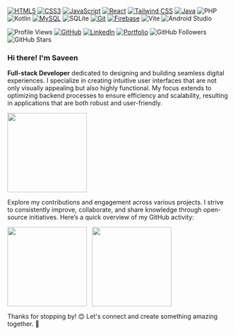 
[![HTML5](https://img.shields.io/badge/-HTML5-E34F26?style=flat&logo=html5&logoColor=white)](https://html.spec.whatwg.org/)
[![CSS3](https://img.shields.io/badge/-CSS3-1572B6?style=flat&logo=css3&logoColor=white)](https://www.w3.org/Style/CSS/)
[![JavaScript](https://img.shields.io/badge/-JavaScript-FF9800?style=flat&logo=javascript&logoColor=white)](https://www.javascript.com/)
[![React](https://img.shields.io/badge/-React-61DAFB?style=flat&logo=react&logoColor=white)](https://reactjs.org/)
[![Tailwind CSS](https://img.shields.io/badge/-Tailwind%20CSS-38B2AC?style=flat&logo=tailwindcss&logoColor=white)](https://tailwindcss.com/)
[![Java](https://img.shields.io/badge/-Java-F37C20?style=flat&logo=java&logoColor=white)](https://www.oracle.com/in/java/)
![PHP](https://img.shields.io/badge/PHP-%23777BB4.svg?style=flat&logo=php&logoColor=white)
![Kotlin](https://img.shields.io/badge/Kotlin-%230095D5.svg?style=flat&logo=kotlin&logoColor=white)
[![MySQL](https://img.shields.io/badge/-MySQL-4479A1?style=flat&logo=mysql&logoColor=white)](https://www.mysql.com/)
![SQLite](https://img.shields.io/badge/SQLite-%23003B57.svg?style=flat&logo=sqlite&logoColor=white)
[![Git](https://img.shields.io/badge/-Git-f05032?style=flat&logo=git&logoColor=white)](https://git-scm.com/)
[![Firebase](https://img.shields.io/badge/-Firebase-FFCA28?style=flat&logo=firebase&logoColor=white)](https://firebase.google.com/)
![Vite](https://img.shields.io/badge/Vite-%23646CFF.svg?style=flat&logo=vite&logoColor=white)
![Android Studio](https://img.shields.io/badge/Android%20Studio-%233DDC84.svg?style=flat&logo=android-studio&logoColor=white)

<!--
[![MongoDB](https://img.shields.io/badge/-MongoDB-47A248?style=flat&logo=mongodb&logoColor=white)](https://www.mongodb.com/)
[![Node](https://img.shields.io/badge/-Node.js-43853d?style=flat&logo=node.js&logoColor=ffffff)](https://nodejs.org/)
[![Pandas](https://img.shields.io/badge/pandas-150458?style=flat&logo=pandas&logoColor=white)](https://pandas.pydata.org/)
[![Scikit Learn](https://img.shields.io/badge/scikit_learn-F7931E?style=flat&logo=scikit-learn&logoColor=white)](https://scikit-learn.org/)
[![Numpy](https://img.shields.io/badge/Numpy-777BB4?style=flat&logo=numpy&logoColor=white)](https://numpy.org/)
[![Keras](https://img.shields.io/badge/Keras-D00000?style=flat&logo=Keras&logoColor=white)](https://keras.io/)
[![Tensorflow](https://img.shields.io/badge/-Tensorflow-FF6F00?style=flat&logo=tensorflow&logoColor=white)](https://www.tensorflow.org/)
-->


![Profile Views](https://komarev.com/ghpvc/?username=saveen99&color=blue) 
[![GitHub](https://img.shields.io/badge/GitHub-%23181717.svg?style=flat&logo=github&logoColor=white)](https://github.com/saveen99)
[![LinkedIn](https://img.shields.io/badge/LinkedIn-%230A66C2.svg?style=flat&logo=linkedin&logoColor=white)](https://linkedin.com/in/saveen-maduranga)
[![Portfolio](https://img.shields.io/badge/Portfolio-%23000000.svg?style=flat&logo=About.me&logoColor=white)](https://my-portfolio-react-jcsq.vercel.app/)
![GitHub Followers](https://img.shields.io/github/followers/saveen99?label=Followers&style=social)
![GitHub Stars](https://img.shields.io/github/stars/saveen99?label=Stars&style=social)


### Hi there! I'm Saveen

**Full-stack Developer** dedicated to designing and building seamless digital experiences. I specialize in creating intuitive user interfaces that are not only visually appealing but also highly functional. My focus extends to optimizing backend processes to ensure efficiency and scalability, resulting in applications that are both robust and user-friendly.

<img align="center" src="http://github-profile-summary-cards.vercel.app/api/cards/profile-details?username=saveen99&theme=github" height="180em" />

Explore my contributions and engagement across various projects. I strive to consistently improve, collaborate, and share knowledge through open-source initiatives. Here’s a quick overview of my GitHub activity:

<img align="center" src="http://github-profile-summary-cards.vercel.app/api/cards/most-commit-language?username=saveen99&theme=github" height="180em" />&nbsp;&nbsp;&nbsp;<img align="center" src="http://github-profile-summary-cards.vercel.app/api/cards/repos-per-language?username=saveen99&theme=github" height="180em" />


Thanks for stopping by! 😊 Let's connect and create something amazing together. 🚀

<!--


```javascript
import React from 'react';

const MyProfile = () => {
  const myInfo = {
    name: "Saveen Maduranga",
    title: "Full-Stack Developer",
    skills: ["React", "JavaScript", "Node.js", "MongoDB", "Tailwind CSS"],
  };

  return (
    <div style={{ fontFamily: 'Arial, sans-serif', padding: '20px', backgroundColor: '#282c34', color: '#61dafb' }}>
      <h2>Hi there! I'm {myInfo.name} </h2>
      <h3>{myInfo.title}</h3>
      <p>Here are some of my key skills:</p>
      <ul>
        {myInfo.skills.map((skill, index) => (
          <li key={index}>{skill}</li>
        ))}
      </ul>
    </div>
  );
};

export default MyProfile;

```

<div align="center">
  <a href="https://github.com/saveen99">
  <img align="center" src="http://github-profile-summary-cards.vercel.app/api/cards/profile-details?username=saveen99&theme=github" height="180em" />
  <img align="center" src="http://github-profile-summary-cards.vercel.app/api/cards/stats?username=saveen99&theme=github" height="180em" />
  <img align="center" src="http://github-profile-summary-cards.vercel.app/api/cards/most-commit-language?username=saveen99&theme=github" height="180em" />
  <img align="center" src="http://github-profile-summary-cards.vercel.app/api/cards/repos-per-language?username=saveen99&theme=github" height="180em" />
  <img align="center" src="http://github-profile-summary-cards.vercel.app/api/cards/productive-time?username=saveen99&theme=github" height="180em" />
</div>


# Welcome to Saveen's GitHub Profile! 👋

[![Profile Views](https://komarev.com/ghpvc/?username=saveen99&color=blue&style=flat-square)](https://github.com/saveen99)

---

### Hi there! I'm Saveen ✨

**Full-stack Developer** dedicated to designing and building seamless digital experiences. I specialize in creating intuitive user interfaces that are not only visually appealing but also highly functional. My focus extends to optimizing backend processes to ensure efficiency and scalability, resulting in applications that are both robust and user-friendly.

🌟 **Full-stack Developer** passionate about crafting intuitive, responsive, and engaging applications.

🚀 Currently focusing on **React** and building scalable **frontend** systems while ensuring robust **backend** integrations.

❤️ **Fun Fact:** I love exploring new tech trends and challenging myself with unique projects.

---

### 🛠️ Technologies & Tools

#### Frontend:
![React](https://img.shields.io/badge/React-%2320232a.svg?style=flat&logo=react&logoColor=%2361DAFB)
![JavaScript](https://img.shields.io/badge/JavaScript-%23F7DF1E.svg?style=flat&logo=javascript&logoColor=black)
![HTML5](https://img.shields.io/badge/HTML5-%23E34F26.svg?style=flat&logo=html5&logoColor=white)
![CSS3](https://img.shields.io/badge/CSS3-%231572B6.svg?style=flat&logo=css3&logoColor=white)

#### Backend:
![Node.js](https://img.shields.io/badge/Node.js-%23339933.svg?style=flat&logo=nodedotjs&logoColor=white)
![Firebase](https://img.shields.io/badge/Firebase-%23FFCA28.svg?style=flat&logo=firebase&logoColor=black)
![Kotlin](https://img.shields.io/badge/Kotlin-%230095D5.svg?style=flat&logo=kotlin&logoColor=white)
![Java](https://img.shields.io/badge/Java-%23ED8B00.svg?style=flat&logo=java&logoColor=white)
![PHP](https://img.shields.io/badge/PHP-%23777BB4.svg?style=flat&logo=php&logoColor=white)

#### Database:
![SQLite](https://img.shields.io/badge/SQLite-%23003B57.svg?style=flat&logo=sqlite&logoColor=white)
![MySQL](https://img.shields.io/badge/MySQL-%234479A1.svg?style=flat&logo=mysql&logoColor=white)
![MongoDB](https://img.shields.io/badge/MongoDB-%2347A248.svg?style=flat&logo=mongodb&logoColor=white)

#### Tools & Platforms:
![Git](https://img.shields.io/badge/Git-%23F05032.svg?style=flat&logo=git&logoColor=white)
![GitHub](https://img.shields.io/badge/GitHub-%23181717.svg?style=flat&logo=github&logoColor=white)
![Vite](https://img.shields.io/badge/Vite-%23646CFF.svg?style=flat&logo=vite&logoColor=white)
![Android Studio](https://img.shields.io/badge/Android%20Studio-%233DDC84.svg?style=flat&logo=android-studio&logoColor=white)

---

### 🌱 What I'm Currently Working On:

- 🔑 [Key Handover Management System](https://github.com/saveen99/key-handover-management)
- 📱 Exploring **Kotlin** and **SQLite** to build efficient mobile apps.
- 💻 Building modern, component-driven UIs using **Flowbite React**.

---

### 📈 GitHub Stats

![Saveen's GitHub stats](https://github-readme-stats.vercel.app/api?username=saveen99&show_icons=true&theme=tokyonight)

[![Top Langs](https://github-readme-stats.vercel.app/api/top-langs/?username=saveen99&layout=compact&theme=tokyonight)](https://github.com/saveen99)

---

### 📫 Connect With Me:

[![GitHub](https://img.shields.io/badge/GitHub-%23181717.svg?style=flat&logo=github&logoColor=white)](https://github.com/saveen99)
[![LinkedIn](https://img.shields.io/badge/LinkedIn-%230A66C2.svg?style=flat&logo=linkedin&logoColor=white)](https://linkedin.com/in/saveen99)

---

### 🌟 Fun Projects & Contributions

- **Quick Dial Feature:** Integrated auto-dialing in the Key Handover app.
- **Export Records to Excel:** Enabled exporting historical records effortlessly.
- **Database Management:** Optimized and hosted SQLite databases for smooth app performance.

---

### 🔗 Repositories Worth Exploring:

- [Key Handover Management System](https://github.com/saveen99/key-handover-management)
- [React Projects](https://github.com/saveen99/react-projects)

---

Thanks for stopping by! 😊 Let's connect and create something amazing together. 🚀

-->
